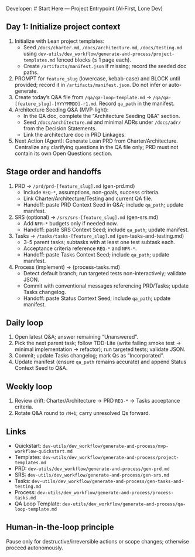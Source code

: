 Developer: # Start Here — Project Entrypoint (AI‑First, Lone Dev)

## Day 1: Initialize project context
1. Initialize with Lean project templates:
   - Seed `/docs/charter.md`, `/docs/architecture.md`, `/docs/testing.md` using `dev-utils/dev_workflow/generate-and-process/project-templates.md` fenced blocks (≤ 1 page each).
   - Create `/artifacts/manifest.json` if missing; record the seeded doc paths.
2. PROMPT for `feature_slug` (lowercase, kebab-case) and BLOCK until provided; record it in `/artifacts/manifest.json`. Do not infer or auto-generate.
3. Create today’s Q&A file from `/qa/qa-loop-template.md` → `/qa/qa-[feature_slug]-[YYYYMMDD]-r1.md`. Record `qa_path` in the manifest.
4. Architecture Seeding Q&A (MVP-light):
   - In the QA doc, complete the "Architecture Seeding Q&A" section.
   - Seed `/docs/architecture.md` and minimal ADRs under `/docs/adr/` from the Decision Statements.
   - Link the architecture doc in PRD Linkages.
5. Next Action (Agent): Generate Lean PRD from Charter/Architecture. Centralize any clarifying questions in the QA file only; PRD must not contain its own Open Questions section.

## Stage order and handoffs
1. PRD → `/prd/prd-[feature_slug].md` (gen-prd.md)
   - Include `REQ-*`, assumptions, non-goals, success criteria.
   - Link Charter/Architecture/Testing and current QA file.
   - Handoff: paste PRD Context Seed in Q&A; include `qa_path`; update manifest.
2. SRS (optional) → `/srs/srs-[feature_slug].md` (gen-srs.md)
   - Add `NFR-*` budgets only if needed now.
   - Handoff: paste SRS Context Seed; include `qa_path`; update manifest.
3. Tasks → `/tasks/tasks-[feature_slug].md` (gen-tasks-and-testing.md)
   - 3–5 parent tasks; subtasks with at least one test subtask each.
   - Acceptance criteria reference `REQ-*` and `NFR-*`.
   - Handoff: paste Tasks Context Seed; include `qa_path`; update manifest.
4. Process (implement) → (process-tasks.md)
   - Detect default branch; run targeted tests non-interactively; validate JSON.
   - Commit with conventional messages referencing PRD/Tasks; update Tasks changelog.
   - Handoff: paste Status Context Seed; include `qa_path`; update manifest.

## Daily loop
1. Open latest Q&A; answer remaining “Unanswered”.
2. Pick the next parent task; follow TDD-Lite (write failing smoke test → minimal implementation → refactor); run targeted tests; validate JSON.
3. Commit; update Tasks changelog; mark Qs as “Incorporated”.
4. Update manifest (ensure `qa_path` remains accurate) and append Status Context Seed to Q&A.

## Weekly loop
1. Review drift: Charter/Architecture → PRD `REQ-*` → Tasks acceptance criteria.
2. Rotate Q&A round to `rN+1`; carry unresolved Qs forward.

## Links
- Quickstart: `dev-utils/dev_workflow/generate-and-process/mvp-workflow-quickstart.md`
- Templates: `dev-utils/dev_workflow/generate-and-process/project-templates.md`
- PRD: `dev-utils/dev_workflow/generate-and-process/gen-prd.md`
- SRS: `dev-utils/dev_workflow/generate-and-process/gen-srs.md`
- Tasks: `dev-utils/dev_workflow/generate-and-process/gen-tasks-and-testing.md`
- Process: `dev-utils/dev_workflow/generate-and-process/process-tasks.md`
 - QA Loop Template: `dev-utils/dev_workflow/generate-and-process/qa-loop-template.md`

## Human-in-the-loop principle
Pause only for destructive/irreversible actions or scope changes; otherwise proceed autonomously.

